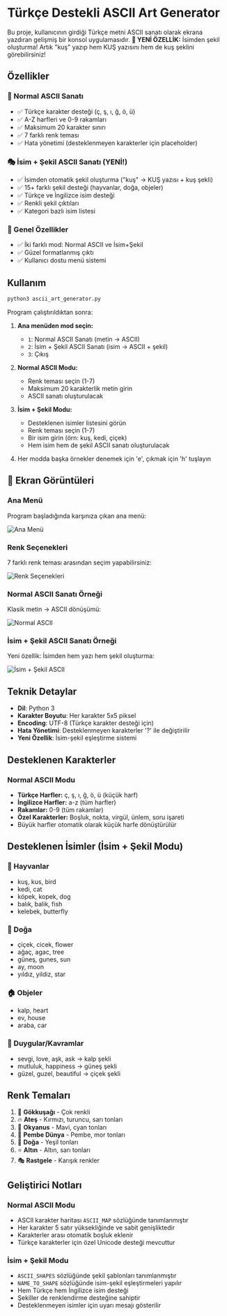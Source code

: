 # Türkçe Destekli ASCII Art Generator

Bu proje, kullanıcının girdiği Türkçe metni ASCII sanatı olarak ekrana yazdıran gelişmiş bir konsol uygulamasıdır. **🎉 YENİ ÖZELLİK:** İsimden şekil oluşturma! Artık "kuş" yazıp hem KUŞ yazısını hem de kuş şeklini görebilirsiniz!

## Özellikler

### 📝 Normal ASCII Sanatı
- ✅ Türkçe karakter desteği (ç, ş, ı, ğ, ö, ü)
- ✅ A-Z harfleri ve 0-9 rakamları
- ✅ Maksimum 20 karakter sınırı
- ✅ 7 farklı renk teması
- ✅ Hata yönetimi (desteklenmeyen karakterler için placeholder)

### 🎭 İsim + Şekil ASCII Sanatı (YENİ!)
- ✅ İsimden otomatik şekil oluşturma ("kuş" → KUŞ yazısı + kuş şekli)
- ✅ 15+ farklı şekil desteği (hayvanlar, doğa, objeler)
- ✅ Türkçe ve İngilizce isim desteği
- ✅ Renkli şekil çıktıları
- ✅ Kategori bazlı isim listesi

### 🎨 Genel Özellikler
- ✅ İki farklı mod: Normal ASCII ve İsim+Şekil
- ✅ Güzel formatlanmış çıktı
- ✅ Kullanıcı dostu menü sistemi

## Kullanım

```bash
python3 ascii_art_generator.py
```

Program çalıştırıldıktan sonra:
1. **Ana menüden mod seçin:**
   - `1`: Normal ASCII Sanatı (metin → ASCII)
   - `2`: İsim + Şekil ASCII Sanatı (isim → ASCII + şekil)
   - `3`: Çıkış

2. **Normal ASCII Modu:**
   - Renk teması seçin (1-7)
   - Maksimum 20 karakterlik metin girin
   - ASCII sanatı oluşturulacak

3. **İsim + Şekil Modu:**
   - Desteklenen isimler listesini görün
   - Renk teması seçin (1-7)
   - Bir isim girin (örn: kuş, kedi, çiçek)
   - Hem isim hem de şekil ASCII sanatı oluşturulacak

4. Her modda başka örnekler denemek için 'e', çıkmak için 'h' tuşlayın

## 📸 Ekran Görüntüleri

### Ana Menü
Program başladığında karşınıza çıkan ana menü:

![Ana Menü](Ekran%20Görüntüsü_20250820_094637.png)

### Renk Seçenekleri
7 farklı renk teması arasından seçim yapabilirsiniz:

![Renk Seçenekleri](Ekran%20Görüntüsü_20250820_095020.png)

### Normal ASCII Sanatı Örneği
Klasik metin → ASCII dönüşümü:

![Normal ASCII](Ekran%20Görüntüsü_20250820_094655.png)

### İsim + Şekil ASCII Sanatı Örneği
Yeni özellik: İsimden hem yazı hem şekil oluşturma:

![İsim + Şekil ASCII](Ekran%20Görüntüsü_20250820_094917.png)


## Teknik Detaylar

- **Dil**: Python 3
- **Karakter Boyutu**: Her karakter 5x5 piksel
- **Encoding**: UTF-8 (Türkçe karakter desteği için)
- **Hata Yönetimi**: Desteklenmeyen karakterler '?' ile değiştirilir
- **Yeni Özellik**: İsim-şekil eşleştirme sistemi

## Desteklenen Karakterler

### Normal ASCII Modu
- **Türkçe Harfler:** ç, ş, ı, ğ, ö, ü (küçük harf)
- **İngilizce Harfler:** a-z (tüm harfler)
- **Rakamlar:** 0-9 (tüm rakamlar)
- **Özel Karakterler:** Boşluk, nokta, virgül, ünlem, soru işareti
- Büyük harfler otomatik olarak küçük harfe dönüştürülür

## Desteklenen İsimler (İsim + Şekil Modu)

### 🐾 Hayvanlar
- kuş, kus, bird
- kedi, cat
- köpek, kopek, dog
- balık, balik, fish
- kelebek, butterfly

### 🌿 Doğa
- çiçek, cicek, flower
- ağaç, agac, tree
- güneş, gunes, sun
- ay, moon
- yıldız, yildiz, star

### 🏠 Objeler
- kalp, heart
- ev, house
- araba, car

### 💝 Duygular/Kavramlar
- sevgi, love, aşk, ask → kalp şekli
- mutluluk, happiness → güneş şekli
- güzel, guzel, beautiful → çiçek şekli

## Renk Temaları

1. 🌈 **Gökkuşağı** - Çok renkli
2. 🔥 **Ateş** - Kırmızı, turuncu, sarı tonları
3. 🌊 **Okyanus** - Mavi, cyan tonları
4. 🌸 **Pembe Dünya** - Pembe, mor tonları
5. 🌿 **Doğa** - Yeşil tonları
6. ⭐ **Altın** - Altın, sarı tonları
7. 🎭 **Rastgele** - Karışık renkler

## Geliştirici Notları

### Normal ASCII Modu
- ASCII karakter haritası `ASCII_MAP` sözlüğünde tanımlanmıştır
- Her karakter 5 satır yüksekliğinde ve sabit genişliktedir
- Karakterler arası otomatik boşluk eklenir
- Türkçe karakterler için özel Unicode desteği mevcuttur

### İsim + Şekil Modu
- `ASCII_SHAPES` sözlüğünde şekil şablonları tanımlanmıştır
- `NAME_TO_SHAPE` sözlüğünde isim-şekil eşleştirmeleri yapılır
- Hem Türkçe hem İngilizce isim desteği
- Şekiller de renklendirme desteğine sahiptir
- Desteklenmeyen isimler için uyarı mesajı gösterilir
